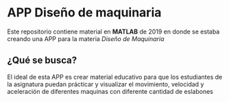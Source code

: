 # APP Diseño de maquinaria

Este repositorio contiene material en **MATLAB** de 2019 en donde se estaba creando una APP para la materia *Diseño de Maquinaria*

## ¿Qué se busca? 
El ideal de esta APP es crear material educativo para que los estudiantes de la asignatura puedan prácticar y visualizar el movimiento, velocidad y aceleración de diferentes maquinas con diferente cantidad de eslabones 
